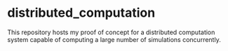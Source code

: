 # distributed_computation
This repository hosts my proof of concept for a distributed computation system capable of computing a large number of simulations concurrently.
